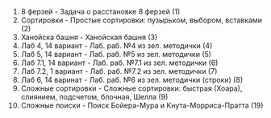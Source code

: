 1. 8 ферзей - Задача о расстановке 8 ферзей (1)
2. Сортировки - Простые сортировки: пузырьком, выбором, вставками (2)
3. Ханойска башня - Ханойская башня (3)
4. Лаб 4, 14 вариант - Лаб. раб. №4 из зел. методички (4)
5. Лаб 5, 14 вариант - Лаб. раб. №5 из зел. методички (5)
6. Лаб 7.1, 14 вариант - Лаб. раб. №7.1 из зел. методички (6)
7. Лаб 7.2, 1 вариант - Лаб. раб. №7.2 из зел. методички (7)
8. Лаб 6, 14 варинат - Лаб. раб. №6 из зел. методички (строки) (8)
9. Сложные сортировки - Сложные сортировки: быстрая (Хоара), слиянием, подсчетом, блочная, Шелла (9)
10. Сложные поиски - Поиск Бойера-Мура и Кнута-Морриса-Пратта (19)
